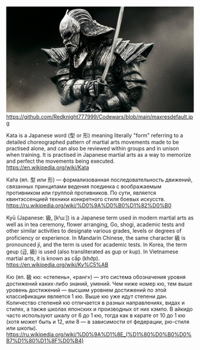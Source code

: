 ![samurai kata](https://github.com/Redknight777999/Codewars/blob/main/maxresdefault.jpg)
https://github.com/Redknight777999/Codewars/blob/main/maxresdefault.jpg

Kata is a Japanese word (型 or 形) meaning literally "form" referring to a detailed choreographed pattern of martial arts movements made to be practised alone, and can also be reviewed within groups and in unison when training. It is practised in Japanese martial arts as a way to memorize and perfect the movements being executed.
https://en.wikipedia.org/wiki/Kata

Ка́та (яп. 型 или 形) — формализованная последовательность движений, связанных принципами ведения поединка с воображаемым противником или группой противников. По сути, является квинтэссенцией техники конкретного стиля боевых искусств.
https://ru.wikipedia.org/wiki/%D0%9A%D0%B0%D1%82%D0%B0

Kyū (Japanese: 級, [kʲɯː]) is a Japanese term used in modern martial arts as well as in tea ceremony, flower arranging, Go, shogi, academic tests and other similar activities to designate various grades, levels or degrees of proficiency or experience. In Mandarin Chinese, the same character 級 is pronounced jí, and the term is used for academic tests. In Korea, the term geup (급, 級) is used (also transliterated as gup or kup). In Vietnamese martial arts, it is known as cấp (khớp).
https://en.wikipedia.org/wiki/Ky%C5%AB

Кю (яп. 級 кю: «степень», «ранг») — это система обозначения уровня достижений каких-либо знаний, умений. Чем ниже номер кю, тем выше уровень достижений — высшим уровнем достижений по этой классификации является 1 кю. Выше кю уже идут степени дан. Количество степеней кю отличается в разных направлениях, видах и стилях, а также школах японских и производных от них кэмпо. В айкидо часто используют шкалу от 6 до 1 кю, тогда как в карате от 10 до 1 кю (хотя может быть и 12, или 8 — в зависимости от федерации, рю-стиля или школы).
https://ru.wikipedia.org/wiki/%D0%9A%D1%8E_(%D1%80%D0%B0%D0%B7%D1%80%D1%8F%D0%B4)

